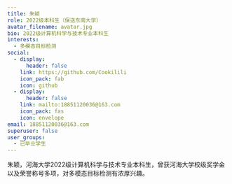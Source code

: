 ```yaml
---
title: 朱颖
role: 2022级本科生（保送东南大学）
avatar_filename: avatar.jpg
bio: 2022级计算机科学与技术专业本科生
interests:
  - 多模态目标检测
social:
  - display:
      header: false
    link: https://github.com/Cookilili
    icon_pack: fab
    icon: github
  - display:
      header: false
    link: mailto:18851120036@163.com
    icon_pack: fas
    icon: envelope
email: 18851120036@163.com
superuser: false
user_groups:
  - 已毕业学生
---
```

朱颖，河海大学2022级计算机科学与技术专业本科生，曾获河海大学校级奖学金以及荣誉称号多项，对多模态目标检测有浓厚兴趣。

